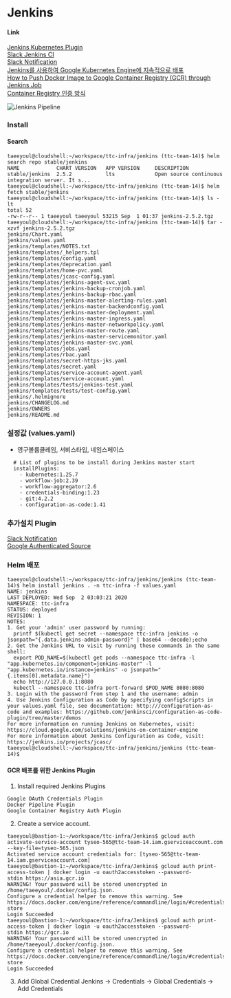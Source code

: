 # Jenkins

#### Link  
[Jenkins Kubernetes Plugin](https://plugins.jenkins.io/kubernetes/)  
[Slack Jenkins CI](https://sk-tcl.slack.com/services/B019UNHMDFC?added=1)  
[Slack Notification](https://plugins.jenkins.io/slack/)  
[Jenkins를 사용하여 Google Kubernetes Engine에 지속적으로 배포](https://cloud.google.com/solutions/continuous-delivery-jenkins-kubernetes-engine?hl=ko)  
[How to Push Docker Image to Google Container Registry (GCR) through Jenkins Job](https://medium.com/google-cloud/how-to-push-docker-image-to-google-container-registry-gcr-through-jenkins-job-52b9d5ce9f7f)  
[Container Registry 인증 방식](https://cloud.google.com/container-registry/docs/advanced-authentication)

![Jenkins Pipeline](https://cloud.google.com/solutions/images/jenkins-cd-container-engine.svg?hl=ko)

### Install  
#### Search  
```
taeeyoul@cloudshell:~/workspace/ttc-infra/jenkins (ttc-team-14)$ helm search repo stable/jenkins
NAME            CHART VERSION   APP VERSION     DESCRIPTION
stable/jenkins  2.5.2           lts             Open source continuous integration server. It s...
taeeyoul@cloudshell:~/workspace/ttc-infra/jenkins (ttc-team-14)$ helm fetch stable/jenkins
taeeyoul@cloudshell:~/workspace/ttc-infra/jenkins (ttc-team-14)$ ls -lt
total 52
-rw-r--r-- 1 taeeyoul taeeyoul 53215 Sep  1 01:37 jenkins-2.5.2.tgz
taeeyoul@cloudshell:~/workspace/ttc-infra/jenkins (ttc-team-14)$ tar -xzvf jenkins-2.5.2.tgz
jenkins/Chart.yaml
jenkins/values.yaml
jenkins/templates/NOTES.txt
jenkins/templates/_helpers.tpl
jenkins/templates/config.yaml
jenkins/templates/deprecation.yaml
jenkins/templates/home-pvc.yaml
jenkins/templates/jcasc-config.yaml
jenkins/templates/jenkins-agent-svc.yaml
jenkins/templates/jenkins-backup-cronjob.yaml
jenkins/templates/jenkins-backup-rbac.yaml
jenkins/templates/jenkins-master-alerting-rules.yaml
jenkins/templates/jenkins-master-backendconfig.yaml
jenkins/templates/jenkins-master-deployment.yaml
jenkins/templates/jenkins-master-ingress.yaml
jenkins/templates/jenkins-master-networkpolicy.yaml
jenkins/templates/jenkins-master-route.yaml
jenkins/templates/jenkins-master-servicemonitor.yaml
jenkins/templates/jenkins-master-svc.yaml
jenkins/templates/jobs.yaml
jenkins/templates/rbac.yaml
jenkins/templates/secret-https-jks.yaml
jenkins/templates/secret.yaml
jenkins/templates/service-account-agent.yaml
jenkins/templates/service-account.yaml
jenkins/templates/tests/jenkins-test.yaml
jenkins/templates/tests/test-config.yaml
jenkins/.helmignore
jenkins/CHANGELOG.md
jenkins/OWNERS
jenkins/README.md
```

### 설정값 (values.yaml)
- 영구볼륨클레임, 서비스타입, 네임스페이스
```
  # List of plugins to be install during Jenkins master start
  installPlugins:
    - kubernetes:1.25.7
    - workflow-job:2.39
    - workflow-aggregator:2.6
    - credentials-binding:1.23
    - git:4.2.2
    - configuration-as-code:1.41
```

### 추가설치 Plugin
[Slack Notification](https://plugins.jenkins.io/slack/)  
[Google Authenticated Source](https://plugins.jenkins.io/google-source-plugin/)  

  

### Helm 배포
```
taeeyoul@cloudshell:~/workspace/ttc-infra/jenkins/jenkins (ttc-team-14)$ helm install jenkins . -n ttc-infra -f values.yaml
NAME: jenkins
LAST DEPLOYED: Wed Sep  2 03:03:21 2020
NAMESPACE: ttc-infra
STATUS: deployed
REVISION: 1
NOTES:
1. Get your 'admin' user password by running:
  printf $(kubectl get secret --namespace ttc-infra jenkins -o jsonpath="{.data.jenkins-admin-password}" | base64 --decode);echo
2. Get the Jenkins URL to visit by running these commands in the same shell:
  export POD_NAME=$(kubectl get pods --namespace ttc-infra -l "app.kubernetes.io/component=jenkins-master" -l "app.kubernetes.io/instance=jenkins" -o jsonpath="{.items[0].metadata.name}")
  echo http://127.0.0.1:8080
  kubectl --namespace ttc-infra port-forward $POD_NAME 8080:8080
3. Login with the password from step 1 and the username: admin
4. Use Jenkins Configuration as Code by specifying configScripts in your values.yaml file, see documentation: http:///configuration-as-code and examples: https://github.com/jenkinsci/configuration-as-code-plugin/tree/master/demos
For more information on running Jenkins on Kubernetes, visit:
https://cloud.google.com/solutions/jenkins-on-container-engine
For more information about Jenkins Configuration as Code, visit:
https://jenkins.io/projects/jcasc/
taeeyoul@cloudshell:~/workspace/ttc-infra/jenkins/jenkins (ttc-team-14)$
```


#### GCR 배포를 위한 Jenkins Plugin  
1) Install required Jenkins Plugins  
```
Google OAuth Credentials Plugin
Docker Pipeline Plugin
Google Container Registry Auth Plugin
```

2) Create a service account.  
```
taeeyoul@bastion-1:~/workspace/ttc-infra/Jenkins$ gcloud auth activate-service-account tyseo-565@ttc-team-14.iam.gserviceaccount.com  --key-file=tyseo-565.json
Activated service account credentials for: [tyseo-565@ttc-team-14.iam.gserviceaccount.com]
taeeyoul@bastion-1:~/workspace/ttc-infra/Jenkins$ gcloud auth print-access-token | docker login -u oauth2accesstoken --password-
stdin https://asia.gcr.io
WARNING! Your password will be stored unencrypted in /home/taeeyoul/.docker/config.json.
Configure a credential helper to remove this warning. See
https://docs.docker.com/engine/reference/commandline/login/#credentials-store
Login Succeeded
taeeyoul@bastion-1:~/workspace/ttc-infra/Jenkins$ gcloud auth print-access-token | docker login -u oauth2accesstoken --password-
stdin https://gcr.io
WARNING! Your password will be stored unencrypted in /home/taeeyoul/.docker/config.json.
Configure a credential helper to remove this warning. See
https://docs.docker.com/engine/reference/commandline/login/#credentials-store
Login Succeeded
```


3) Add Global Credential 
Jenkins -> Credentials -> Global Credentials -> Add Credentials
